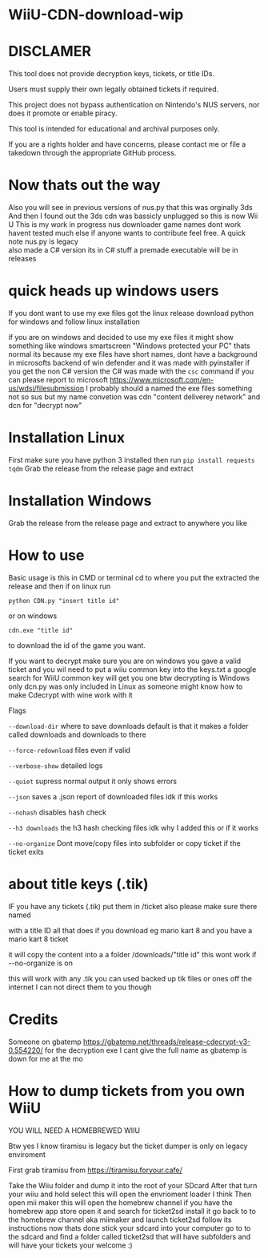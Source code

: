# WiiU-CDN-download-wip

# DISCLAMER

This tool does not provide decryption keys, tickets, or title IDs.

Users must supply their own legally obtained tickets if required.

This project does not bypass authentication on Nintendo's NUS servers, nor does it promote or enable piracy.

This tool is intended for educational and archival purposes only.

If you are a rights holder and have concerns, please contact me or file a takedown through the appropriate GitHub process.

# Now thats out the way
Also you will see in previous versions of nus.py that this was orginally 3ds
And then I found out the 3ds cdn was bassicly unplugged so this is now Wii U 
This is my work in progress nus downloader
game names dont work
havent tested much else if anyone wants to contribute feel free.
A quick note nus.py is legacy  
also made a C# version its in C# stuff a premade executable will be in releases

# quick heads up windows users

If you dont want to use my exe files got the linux release download python for windows and follow linux installation

if you are on windows and decided to use my exe files it might show something like 
windows smartscreen "Windows protected your PC" thats normal its because my exe files have short names,
dont have a background in microsofts backend of win defender and it was made with pyinstaller if you get the non C# version
the C# was made with the `csc` command if you can please report to microsoft https://www.microsoft.com/en-us/wdsi/filesubmission
I probably should a named the exe files something not so sus but my name convetion was cdn "content deliverey network"
and dcn for "decrypt now"

# Installation Linux 

First make sure you have python 3 installed
then run `pip install requests tqdm`
Grab the release from the release page 
and extract 

# Installation Windows 

Grab the release from the release page 
and extract to anywhere you like 

# How to use

Basic usage is this
in CMD or terminal cd to where you put the extracted the release
and then if on linux run 

`python CDN.py "insert title id"`

or on windows

`cdn.exe "title id"` 

to download the id of the game you want.

If you want to decrypt make sure you are on windows you gave a valid ticket
and you wil need to put a wiiu common key into the keys.txt a google search for WiiU common key will get you one 
btw decrypting is Windows only dcn.py was only included in Linux as someone might know how to make Cdecrypt with wine work with it 

Flags

`--download-dir` where to save downloads default is that it makes a folder called downloads and downloads to there

`--force-redownload` files even if valid

`--verbose-show` detailed logs

`--quiet` supress normal output it only shows errors 

`--json` saves a .json report of downloaded files idk if this works

`--nohash` disables hash check 

`--h3 downloads` the h3 hash checking files idk why I added this or if it works 

`--no-organize` Dont move/copy files into subfolder or copy ticket if the ticket exits 

# about title keys (.tik)

IF you have any tickets (.tik) put them in /ticket also please make sure there named

with a title ID all that does if you download eg mario kart 8 and you have a mario kart 8 ticket

it will copy the content into a a folder /downloads/"title id" this wont work if --no-organize is on

this will work with any .tik you can used backed up tik files or ones off the internet I can not direct them to you though

# Credits

Someone on gbatemp https://gbatemp.net/threads/release-cdecrypt-v3-0.554220/
for the decryption exe I cant give the full name as gbatemp is down for me at the mo

# How to dump tickets from you own WiiU

YOU WILL NEED A HOMEBREWED WIIU

Btw yes I know tiramisu is legacy but the ticket dumper is only on legacy enviroment  

First grab tiramisu from https://tiramisu.foryour.cafe/

Take the Wiiu folder and dump it into the root of your SDcard
After that turn your wiiu and hold select this will open the envrioment loader I think 
Then open mii maker this will open the homebrew channel  if you have the homebrew app store open it  and search for ticket2sd install it 
go back to to the homebrew channel aka miimaker and launch ticket2sd follow its instructions
now thats done stick your sdcard into your computer go to to the sdcard and find a folder called ticket2sd
that will have subfolders and will have your tickets your welcome :)


